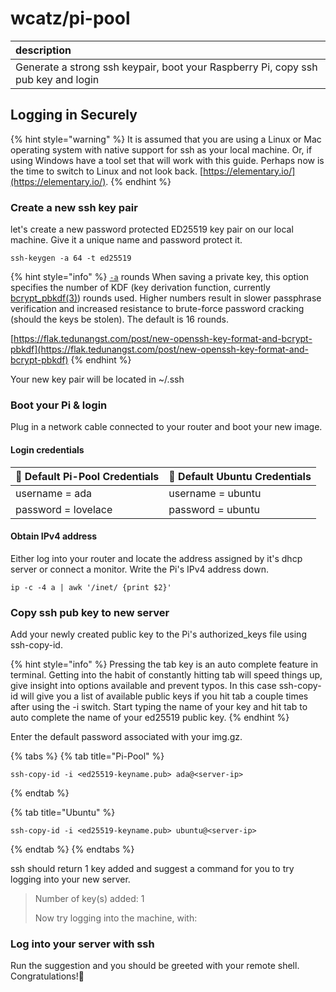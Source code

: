 # wcatz/pi-pool

| description |
| :--- |
| Generate a strong ssh keypair, boot your Raspberry Pi, copy ssh pub key and login |

## Logging in Securely

{% hint style="warning" %} It is assumed that you are using a Linux or Mac operating system with native support for ssh as your local machine. Or, if using Windows have a tool set that will work with this guide. Perhaps now is the time to switch to Linux and not look back. [https://elementary.io/](https://elementary.io/). {% endhint %}

### Create a new ssh key pair

let's create a new password protected ED25519 key pair on our local machine. Give it a unique name and password protect it.

```text
ssh-keygen -a 64 -t ed25519
```

{% hint style="info" %} [`-a`](https://man.openbsd.org/cgi-bin/man.cgi/OpenBSD-current/man1/ssh-keygen.1#a) rounds When saving a private key, this option specifies the number of KDF \(key derivation function, currently [bcrypt\_pbkdf\(3\)](https://man.openbsd.org/bcrypt_pbkdf.3)\) rounds used. Higher numbers result in slower passphrase verification and increased resistance to brute-force password cracking \(should the keys be stolen\). The default is 16 rounds.

[https://flak.tedunangst.com/post/new-openssh-key-format-and-bcrypt-pbkdf](https://flak.tedunangst.com/post/new-openssh-key-format-and-bcrypt-pbkdf) {% endhint %}

Your new key pair will be located in ~/.ssh

### Boot your Pi & login

Plug in a network cable connected to your router and boot your new image.

#### Login credentials

| 🍓 Default Pi-Pool Credentials | 🦍 Default Ubuntu Credentials |
| :--- | :--- |
| username = ada | username = ubuntu |
| password = lovelace | password = ubuntu |

#### Obtain IPv4 address

Either log into your router and locate the address assigned by it's dhcp server or connect a monitor. Write the Pi's IPv4 address down.

```text
ip -c -4 a | awk '/inet/ {print $2}'
```

### Copy ssh pub key to new server

Add your newly created public key to the Pi's authorized\_keys file using ssh-copy-id.

{% hint style="info" %} Pressing the tab key is an auto complete feature in terminal. Getting into the habit of constantly hitting tab will speed things up, give insight into options available and prevent typos. In this case ssh-copy-id will give you a list of available public keys if you hit tab a couple times after using the -i switch. Start typing the name of your key and hit tab to auto complete the name of your ed25519 public key. {% endhint %}

Enter the default password associated with your img.gz.

{% tabs %} {% tab title="Pi-Pool" %}

```text
ssh-copy-id -i <ed25519-keyname.pub> ada@<server-ip>
```

{% endtab %}

{% tab title="Ubuntu" %}

```text
ssh-copy-id -i <ed25519-keyname.pub> ubuntu@<server-ip>
```

{% endtab %} {% endtabs %}

ssh should return 1 key added and suggest a command for you to try logging into your new server.

> Number of key\(s\) added: 1
>
> Now try logging into the machine, with:

### Log into your server with ssh

Run the suggestion and you should be greeted with your remote shell. Congratulations!🥳

